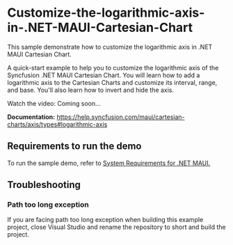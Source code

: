 # Customize-the-logarithmic-axis-in-.NET-MAUI-Cartesian-Chart
This sample demonstrate how to customize the logarithmic axis in .NET MAUI Cartesian Chart.

A quick-start example to help you to customize the logarithmic axis of the Syncfusion .NET MAUI Cartesian Chart. You will learn how to add a logarithmic axis to the Cartesian Charts and customize its interval, range, and base. You'll also learn how to invert and hide the axis. 

Watch the video: Coming soon...

**Documentation:** https://help.syncfusion.com/maui/cartesian-charts/axis/types#logarithmic-axis 

## <a name="requirements-to-run-the-demo"></a>Requirements to run the demo ##

To run the sample demo, refer to [System Requirements for .NET MAUI.](https://help.syncfusion.com/maui/system-requirements)

## <a name="troubleshooting"></a>Troubleshooting ##
### Path too long exception
If you are facing path too long exception when building this example project, close Visual Studio and rename the repository to short and build the project.
